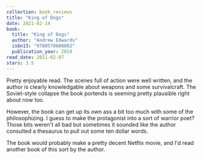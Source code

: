 ```yaml
---
collection: book_reviews
title: "King of Dogs"
date: 2021-02-14
book:
  title: "King of Dogs"
  author: "Andrew Edwards"
  isbn13: "9780578608082"
  publication_year: 2019
read_date: 2021-02-07
stars: 3.5
---
```


Pretty enjoyable read. The scenes full of action were well written, and the author is clearly knowledgable about weapons and some survivalcraft. The Soviet-style collapse the book portends is seeming pretty plausible right about now too.

However, the book can get up its own ass a bit too much with some of the philosophizing. I guess to make the protagonist into a sort of warrior poet? Those bits weren't all bad but sometimes it sounded like the author consulted a thesaurus to pull out some ten dollar words.

The book would probably make a pretty decent Netflix movie, and I'd read another book of this sort by the author.
